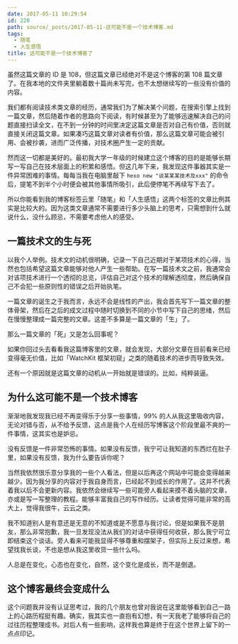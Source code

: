 ```yaml
---
date: 2017-05-11 10:29:54
id: 220
path: source/_posts/2017-05-11-这可能不是一个技术博客.md
tags:
  - 随笔
  - 人生感悟
title: 这可能不是一个技术博客了
---
```


虽然这篇文章的 ID 是 108，但这篇文章已经绝对不是这个博客的第 108 篇文章了。在我本地的文件夹里躺着数十篇尚未写完，也不太想继续写的一些没有价值的内容。

我们都有阅读技术类文章的经历，通常我们为了解决某个问题，在搜索引擎上找到一篇文章，然后随着作者的思路向下阅读，有时候甚至为了能够迅速解决自己的问题直接扫读全文，在不到一分钟的时间里决定这篇文章是否对自己有价值，否则就直接关闭这篇文章。如果凑巧这篇文章对读者有价值，那么这篇文章可能会被引用、会被抄袭，进而广泛传播，对技术圈产生一定的贡献。

然而这一切都是美好的。最初我大学一年级的时候建立这个博客的目的是能够长期写一写自己在技术层面上的积累和感悟。但这几年下来，我发现这件事器其实是一件异常困难的事情。每每当我在电脑里敲下 `hexo new "谈某某某技术及xxx"` 的命令后，提笔不到半个小时便会被其他事情所吸引，此后便停笔不再续写下去了。

所以你能看到我的博客标签云里「随笔」和「人生感悟」这两个标签的文章比例其实是比较大的。因为这类文章通常不需要进行多少头脑上的思考，只需想到什么就说什么，没什么顾忌，不需要考虑他人的感受。

## 一篇技术文的生与死

以我个人举例。技术文的动机很明确，记录一下自己近期对于某项技术的心得，当然也包括希望这篇文章能够对他人产生一些帮助。在写一篇技术文之前，我通常会对该项技术进行一个透彻的总览，评估自己对这个技术的理解透彻度，然后确保自己不会犯一些原则性的错误之后开始执笔。

一篇文章的诞生之于我而言，永远不会是线性的产出，我会首先写下一篇文章的整体骨架，然后在之后的成文过程中随时切换到不同的小节中写下自己的思绪，然后在慢慢整理成一篇完整的文章。这差不多算是一篇文章的「生」了。

那么一篇文章的「死」又是怎么回事呢？

<!--more-->

如果你回过头去看看我这篇博客里的文章，就会发现，大部分文章在目前看来已经变得毫无价值，比如「WatchKit 框架初窥」之类的随着技术的进步而导致失效。

还有一个原因就是这篇文章的动机从一开始就是错误的。比如，纯粹装逼。

## 为什么这可能不是一个技术博客

渐渐地我发现我已经不再变得乐于分享一些事情，99% 的人从我这里吸收内容，无论对错与否，从不给予反馈，这点是我个人在经历写博客这个阶段里最不爽的一件事情，这其实也是妒忌。

没有反馈是一件非常恐怖的事情。如果没有反馈，我宁可让我知道的东西烂在肚子里，如果没有反馈，我为什么要告诉你呢？

当然我依然很乐意分享我的一些个人看法，但是以后再这个网站中可能会变得越来越少。因为我分享的内容对于我自身而言，已经起不到成长的作用了。这并不代表着我以后不会更新内容。我依然会继续写一些可能旁人看起来摸不着头脑的文章，亦或是写一写整理的教程。能够丰富我自己的写作经历。让读者觉得可能非常的高大上，觉得我很牛，云云之类。

我不知道别人是有意还是无意的不知道或是不愿意与我讨论，但是如果我不是朋友，那么非常抱歉，我一旦发现没法从我们的对话中获得任何收获，那么我宁可立即结束这个谈话。旁人看来可能我显得不够尊重和摆架子，但实际上反过来想，希望找我长谈，不也是想从我这里收货一些什么吗。

人总是在变化，心态也在变化，自然，这个变化是成长，而不是倒退。

## 这个博客最终会变成什么

这个问题我并没有认证思考过，我的几个朋友也曾对我说在这里能够看到自己一路上的心路历程挺有趣。确实，我其实也一直抱有幻想，有一天我老了能够将自己的过往历程整理成书。对后人有一些影响，这样我也算是终于在这个世界上留下的一点点印记。